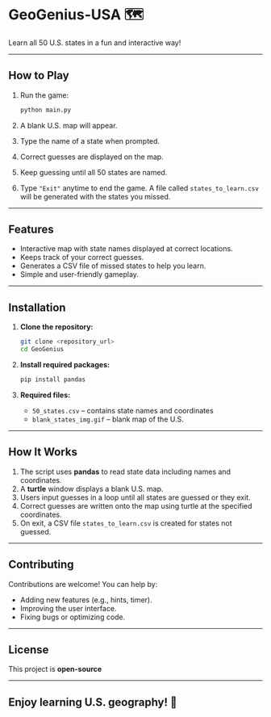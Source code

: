 # GeoGenius-USA 🗺️

Learn all 50 U.S. states in a fun and interactive way!

---

## How to Play

1. Run the game:

   ```bash
   python main.py
   ```
2. A blank U.S. map will appear.
3. Type the name of a state when prompted.
4. Correct guesses are displayed on the map.
5. Keep guessing until all 50 states are named.
6. Type `"Exit"` anytime to end the game. A file called `states_to_learn.csv` will be generated with the states you missed.

---

## Features

* Interactive map with state names displayed at correct locations.
* Keeps track of your correct guesses.
* Generates a CSV file of missed states to help you learn.
* Simple and user-friendly gameplay.

---

## Installation

1. **Clone the repository:**

   ```bash
   git clone <repository_url>
   cd GeoGenius
   ```
2. **Install required packages:**

   ```bash
   pip install pandas
   ```
3. **Required files:**

   * `50_states.csv` – contains state names and coordinates
   * `blank_states_img.gif` – blank map of the U.S.

---

## How It Works

1. The script uses **pandas** to read state data including names and coordinates.
2. A **turtle** window displays a blank U.S. map.
3. Users input guesses in a loop until all states are guessed or they exit.
4. Correct guesses are written onto the map using turtle at the specified coordinates.
5. On exit, a CSV file `states_to_learn.csv` is created for states not guessed.

---

## Contributing

Contributions are welcome! You can help by:

* Adding new features (e.g., hints, timer).
* Improving the user interface.
* Fixing bugs or optimizing code.

---

## License

This project is **open-source** 

---

## Enjoy learning U.S. geography! 🎉

